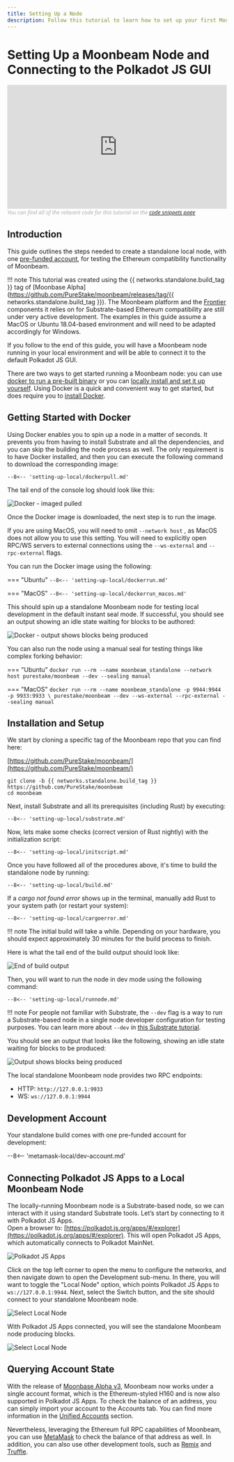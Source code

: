 ```yaml
---
title: Setting Up a Node
description: Follow this tutorial to learn how to set up your first Moonbeam node. You’ll also learn how to connect it to and control it with the Polkadot JS GUI.
---
```


# Setting Up a Moonbeam Node and Connecting to the Polkadot JS GUI  
<style>.embed-container { position: relative; padding-bottom: 56.25%; height: 0; overflow: hidden; max-width: 100%; } .embed-container iframe, .embed-container object, .embed-container embed { position: absolute; top: 0; left: 0; width: 100%; height: 100%; }</style><div class='embed-container'><iframe src='https://www.youtube.com/embed//p_0OAHSlHNM' frameborder='0' allowfullscreen></iframe></div>
<style>.caption { font-family: Open Sans, sans-serif; font-size: 0.9em; color: rgba(170, 170, 170, 1); font-style: italic; letter-spacing: 0px; position: relative;}</style><div class='caption'>You can find all of the relevant code for this tutorial on the <a href="{{ config.site_url }}resources/code-snippets/">code snippets page</a></div>

## Introduction  

This guide outlines the steps needed to create a standalone local node, with one [pre-funded account](#account-details), for testing the Ethereum compatibility functionality of Moonbeam.

!!! note
    This tutorial was created using the {{ networks.standalone.build_tag }} tag of [Moonbase Alpha](https://github.com/PureStake/moonbeam/releases/tag/{{ networks.standalone.build_tag }}). The Moonbeam platform and the [Frontier](https://github.com/paritytech/frontier) components it relies on for Substrate-based Ethereum compatibility are still under very active development. The examples in this guide assume a MacOS or Ubuntu 18.04-based environment and will need to be adapted accordingly for Windows.

If you follow to the end of this guide, you will have a Moonbeam node running in your local environment and will be able to connect it to the default Polkadot JS GUI.

There are two ways to get started running a Moonbeam node: you can use [docker to run a pre-built binary](#getting-started-with-docker) or you can [locally install and set it up yourself](#installation-and-setup). Using Docker is a quick and convenient way to get started, but does require you to [install Docker](https://docs.docker.com/get-docker/).

## Getting Started with Docker

Using Docker enables you to spin up a node in a matter of seconds. It prevents you from having to install Substrate and all the dependencies, and you can skip the building the node process as well. The only requirement is to have Docker installed, and then you can execute the following command to download the corresponding image:

```
--8<-- 'setting-up-local/dockerpull.md'
```

The tail end of the console log should look like this:

![Docker - imaged pulled](/images/setting-up-a-node/setting-up-node-9a.png)

Once the Docker image is downloaded, the next step is to run the image.

If you are using MacOS, you will need to omit `--network host` , as MacOS does not allow you to use this setting. You will need to explicitly open RPC/WS servers to external connections using the `--ws-external` and `--rpc-external` flags.

You can run the Docker image using the following:

=== "Ubuntu"
    ```
    --8<-- 'setting-up-local/dockerrun.md'
    ```

=== "MacOS"
    ```
    --8<-- 'setting-up-local/dockerrun_macos.md'
    ```

This should spin up a standalone Moonbeam node for testing local development in the default instant seal mode. 
If successful, you should see an output showing an idle state waiting for blocks to be authored:

![Docker - output shows blocks being produced](/images/setting-up-a-node/setting-up-node-8a.png)

You can also run the node using a manual seal for testing things like complex forking behavior:


=== "Ubuntu"
    ```
    docker run --rm --name moonbeam_standalone --network host purestake/moonbeam --dev --sealing manual
    ```

=== "MacOS"
    ```
    docker run --rm --name moonbeam_standalone -p 9944:9944 -p 9933:9933 \
    purestake/moonbeam --dev --ws-external --rpc-external --sealing manual
    ```

## Installation and Setup  

We start by cloning a specific tag of the Moonbeam repo that you can find here:

[https://github.com/PureStake/moonbeam/](https://github.com/PureStake/moonbeam/)

```
git clone -b {{ networks.standalone.build_tag }} https://github.com/PureStake/moonbeam
cd moonbeam
```

Next, install Substrate and all its prerequisites (including Rust) by executing:

```
--8<-- 'setting-up-local/substrate.md'
```

Now, lets make some checks (correct version of Rust nightly) with the initialization script:

```
--8<-- 'setting-up-local/initscript.md'
```

Once you have followed all of the procedures above, it's time to build the standalone node by running:

```
--8<-- 'setting-up-local/build.md'
```

If a _cargo not found error_ shows up in the terminal, manually add Rust to your system path (or restart your system):

```
--8<-- 'setting-up-local/cargoerror.md'
```

!!! note
    The initial build will take a while. Depending on your hardware, you should expect approximately 30 minutes for the build process to finish.

Here is what the tail end of the build output should look like:

![End of build output](/images/setting-up-a-node/setting-up-node-2b.png)

Then, you will want to run the node in dev mode using the following command:

```
--8<-- 'setting-up-local/runnode.md'
```

!!! note
    For people not familiar with Substrate, the `--dev` flag is a way to run a Substrate-based node in a single node developer configuration for testing purposes. You can learn more about `--dev` in [this Substrate tutorial](https://substrate.dev/docs/en/tutorials/create-your-first-substrate-chain/interact).

You should see an output that looks like the following, showing an idle state waiting for blocks to be produced:

![Output shows blocks being produced](/images/setting-up-a-node/setting-up-node-3b.png)

The local standalone Moonbeam node provides two RPC endpoints:
 
 - HTTP: `http://127.0.0.1:9933`
 - WS: `ws://127.0.0.1:9944` 
 
## Development Account
Your standalone build comes with one pre-funded account for development:

--8<-- 'metamask-local/dev-account.md'

## Connecting Polkadot JS Apps to a Local Moonbeam Node

The locally-running Moonbeam node is a Substrate-based node, so we can interact with it using standard Substrate tools. Let’s start by connecting to it with Polkadot JS Apps.  
Open a browser to: [https://polkadot.js.org/apps/#/explorer](https://polkadot.js.org/apps/#/explorer). This will open Polkadot JS Apps, which automatically connects to Polkadot MainNet. 

![Polkadot JS Apps](/images/setting-up-a-node/setting-up-node-4b.png)

Click on the top left corner to open the menu to configure the networks, and then navigate down to open the Development sub-menu. In there,  you will want to toggle the "Local Node" option, which points Polkadot JS Apps to `ws://127.0.0.1:9944`. Next, select the Switch button, and the site should connect to your standalone Moonbeam node.

![Select Local Node](/images/setting-up-a-node/setting-up-node-5b.png)

With Polkadot JS Apps connected, you will see the standalone Moonbeam node producing blocks.

![Select Local Node](/images/setting-up-a-node/setting-up-node-6b.png)

## Querying Account State

With the release of [Moonbase Alpha v3](https://www.purestake.com/news/moonbeam-network-upgrades-account-structure-to-match-ethereum/), Moonbeam now works under a single account format, which is the Ethereum-styled H160 and is now also supported in Polkadot JS Apps. To check the balance of an address, you can simply import your account to the Accounts tab. You can find more information in the [Unified Accounts](/learn/unified-accounts/) section.
 
Nevertheless, leveraging the Ethereum full RPC capabilities of Moonbeam, you can use [MetaMask](/getting-started/local-node/using-metamask/) to check the balance of that address as well. In addition, you can also use other development tools, such as [Remix](/getting-started/local-node/using-remix/) and [Truffle](/getting-started/local-node/using-truffle/).

